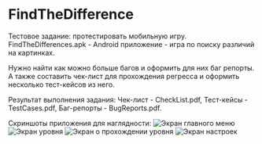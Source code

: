 # FindTheDifference
Тестовое задание: протестировать мобильную игру.
FindTheDifferences.apk - Android приложение - игра по поиску различий на картинках.

Нужно найти как можно больше багов и оформить для них баг репорты.
А также составить чек-лист для прохождения регресса и оформить несколько тест-кейсов из него.

Результат выполнения задания:
Чек-лист - CheckList.pdf,
Тест-кейсы - TestCases.pdf,
Баг-репорты - BugReports.pdf.

Скриншоты приложения для наглядности:
![Экран главного меню](https://github.com/AlinaTkacheva/FindTheDifference/blob/main/AppScreenshots/ScreenShot_1.jpeg)
![Экран уровня](https://github.com/AlinaTkacheva/FindTheDifference/blob/main/AppScreenshots/ScreenShot_2.jpeg)
![Экран о прохождении уровня](https://github.com/AlinaTkacheva/FindTheDifference/blob/main/AppScreenshots/ScreenShot_3.jpeg)
![Экран настроек](https://github.com/AlinaTkacheva/FindTheDifference/blob/main/AppScreenshots/ScreenShot_4.jpeg)
